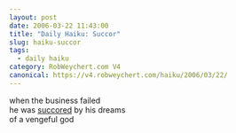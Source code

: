 ```yaml
---
layout: post
date: 2006-03-22 11:43:00
title: "Daily Haiku: Succor"
slug: haiku-succor
tags:
  - daily haiku
category: RobWeychert.com V4
canonical: https://v4.robweychert.com/haiku/2006/03/22/
---
```


when the business failed  
he was [succored](http://dictionary.reference.com/wordoftheday/archive/2006/03/22.html) by his dreams  
of a vengeful god